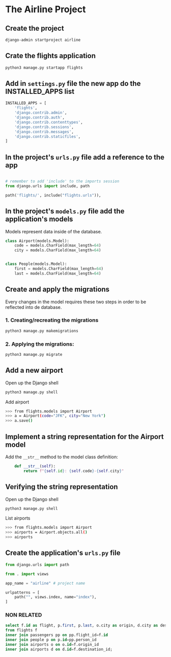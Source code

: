 # The Airline Project

## Create the project

```bash
django-admin startproject airline 
```

## Crate the flights application

```bash
python3 manage.py startapp flights
```

## Add in ```settings.py``` file the new app do the INSTALLED_APPS list
```python
INSTALLED_APPS = [
    'flights',
    'django.contrib.admin',
    'django.contrib.auth',
    'django.contrib.contenttypes',
    'django.contrib.sessions',
    'django.contrib.messages',
    'django.contrib.staticfiles',
]
```

## In the project's ```urls.py``` file add a reference to the app

```python

# remember to add 'include' to the imports session
from django.urls import include, path

path('flights/', include("flights.urls")),
```

## In the project's ```models.py``` file add the application's models

Models represent data inside of the database.

```python
class Airport(models.Model):
    code = models.CharField(max_length=64)
    city = models.CharField(max_length=64)


class People(models.Model):
    first = models.CharField(max_length=64)
    last = models.CharField(max_length=64)

```

## Create and apply the migrations

Every changes in the model requires these two steps in order to be reflected into de database.

### 1. Creating/recreating the migrations

```bash
python3 manage.py makemigrations
```

### 2. Applying the migrations:
```bash
python3 manage.py migrate
```

## Add a new airport

Open up the Django shell
```bash
python3 manage.py shell
```

Add airport

```bash
>>> from flights.models import Airport
>>> a = Airport(code="JFK", city="New York")
>>> a.save()
```

## Implement a string representation for the Airport model

Add the ```__str__``` method to the model class definition:
```python
    def __str__(self):
        return f"{self.id}: {self.code}-{self.city}"
```

## Verifying the string representation

Open up the Django shell
```bash
python3 manage.py shell
```

List airports
```bash
>>> from flights.models import Airport
>>> airports = Airport.objects.all()
>>> airports
```


## Create the application's ```urls.py``` file

```python
from django.urls import path

from . import views

app_name = "airline" # project name

urlpatterns = [
    path("", views.index, name="index"),
]
```

### NON RELATED

```sql
select f.id as flight, p.first, p.last, o.city as origin, d.city as destination, f.duration
from flights f
inner join passengers pp on pp.flight_id=f.id
inner join people p on p.id=pp.person_id
inner join airports o on o.id=f.origin_id
inner join airports d on d.id=f.destination_id;
```